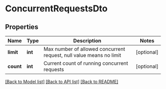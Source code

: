 # ConcurrentRequestsDto

## Properties
Name | Type | Description | Notes
------------ | ------------- | ------------- | -------------
**limit** | **int** | Max number of allowed concurrent request, null value means no limit | [optional] 
**count** | **int** | Current count of running concurrent requests | [optional] 

[[Back to Model list]](../README.md#documentation-for-models) [[Back to API list]](../README.md#documentation-for-api-endpoints) [[Back to README]](../README.md)

